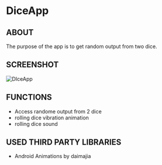 # DiceApp

## ABOUT
The purpose of the app is to get random output from two dice.

## SCREENSHOT
![DIceApp](https://user-images.githubusercontent.com/44651301/105962527-f6b72480-60a5-11eb-9a13-797d9cc66948.gif)

## FUNCTIONS
* Access randome output from 2 dice
* rolling dice vibration animation
* rolling dice sound

## USED THIRD PARTY LIBRARIES
* Android Animations by daimajia
